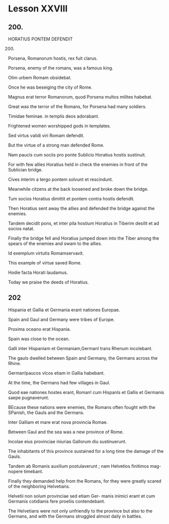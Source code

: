 # Lesson XXVIII

## 200.

HORATIUS PONTEM DEFENDIT

200. 

Porsena, Romanorum hostis, rex fuit clarus. 

Porsena, enemy of the romans, was a famous king.

Olim urbem Romam obsidebat. 

Once he was beseiging the city of Rome.

Magnus erat terror Romanorum, quod Porsena multos milites habebat. 

Great was the terror of the Romans, for Porsena had many soldiers.

Timidae feminae. in templis deos adorabant. 

Frightened women worshipped gods in templates.

Sed virtus validi viri Romam defendit.

But the virtue of a strong man defended Rome.

Nam paucis cum sociis pro ponte Sublicio Horatius hostis sustinuit.

For with few allies Horatius held in check the enemies in front of the Sublician bridge. 

Cives interim a tergo pontem solvunt et rescindunt.

Meanwhile citzens at the back loosened and broke down the bridge.

Tum socios Horatius dimittit et pontem contra hostis defendit. 

Then Horatius sent away the allies and defended the bridge against the enemies.

Tandem decidit pons, et inter pila hostium Horatius in Tiberim desilit et ad socios natat. 

Finally the bridge fell and Horatius jumped down into the Tiber among the spears of the enemies and swam to the allies.

Id exemplum virtutis Romamservavit. 

This example of virtue saved Rome.

Hodie facta Horati laudamus.

Today we praise the deeds of Horatius.

## 202

Hispania et Gallia et Germania erant nationes Europae.

Spain and Gaul and Germany were tribes of Europe.

Proxima oceano erat Hispania. 

Spain was close to the ocean.

Galli inter Hispaniam et Germaniam,GermanI trans Rhenum incolebant. 

The gauls dwelled between Spain and Germany, the Germans across the Rhine.

German!paucos vlcos etiam in Gallia habebant. 

At the time, the Germans had few villages in Gaul.

Quod eae nationes hostes erant, Roman! cum Hispanls et Gallis et Germanis saepe pugnaverunt.

BEcause these nations were enemies, the Romans often fought with the SPanish, the Gauls and the Germans.

Inter Galliam et mare erat nova provincia Romae.

Between Gaul and the sea was a new province of Rome.

Incolae eius provinciae iniurias Gallorum diu sustinuerunt. 

The inhabitants of this province sustained for a long time the damage of the Gauls.

Tandem ab Romanis auxilium postulaverunt ; nam Helvetios finitimos mag- nopere timebant. 

Finally they demanded help from the Romans, for they were greatly scared of the neighboring Helvetians.

Helvetii non solum provinciae sed etiam Ger- manis inimici erant et cum Germanis cotidianis fere proeliis contendebant.

The Helvetians were not only unfriendly to the province but also to the Germans, and with the Germans struggled almost daily in battles.
